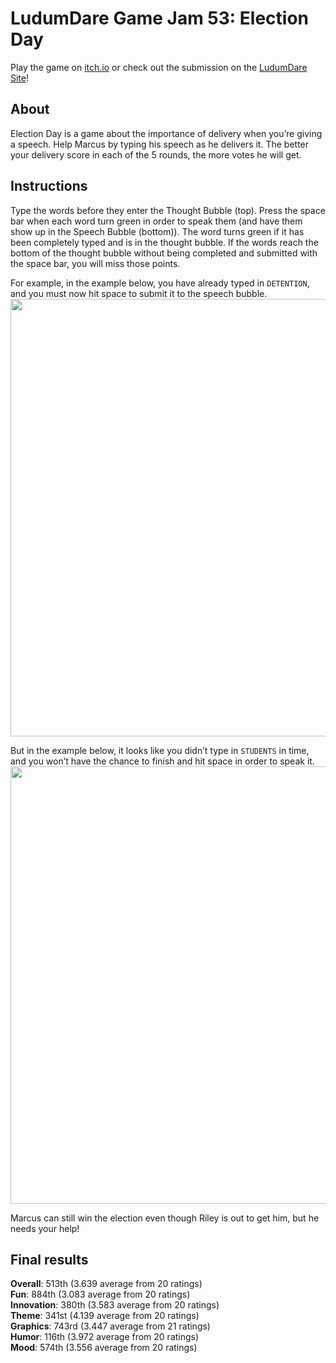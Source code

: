 # LudumDare Game Jam 53: Election Day

Play the game on [itch.io](https://prachipatil7.itch.io/election-day) or check out the submission on the [LudumDare Site](https://ldjam.com/events/ludum-dare/53/election-day)!

## About
Election Day is a game about the importance of delivery when you’re giving a speech. Help Marcus by typing his speech as he delivers it. The better your delivery score in each of the 5 rounds, the more votes he will get.

## Instructions
Type the words before they enter the Thought Bubble (top). Press the space bar when each word turn green in order to speak them (and have them show up in the Speech Bubble (bottom)). The word turns green if it has been completely typed and is in the thought bubble. If the words reach the bottom of the thought bubble without being completed and submitted with the space bar, you will miss those points.

For example, in the example below, you have already typed in `DETENTION`, and you must now hit space to submit it to the speech bubble.  
<img src="https://static.jam.host/raw/004/25/z/5b46e.png" width="700px" >

But in the example below, it looks like you didn’t type in `STUDENTS` in time, and you won’t have the chance to finish and hit space in order to speak it.  
<img src="https://static.jam.host/raw/004/25/z/5b471.png" width="700px" >

Marcus can still win the election even though Riley is out to get him, but he needs your help!

## Final results
**Overall**: 513th (3.639 average from 20 ratings)  
**Fun**: 884th (3.083 average from 20 ratings)  
**Innovation**: 380th (3.583 average from 20 ratings)   
**Theme**: 341st (4.139 average from 20 ratings)  
**Graphics**: 743rd (3.447 average from 21 ratings)  
**Humor**: 116th (3.972 average from 20 ratings)  
**Mood**: 574th (3.556 average from 20 ratings)  
